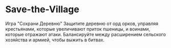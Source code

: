 # Save-the-Village
 Игра "Сохрани Деревню"
Защитите деревню от орд орков, управляя крестьянами, которые увеличивают приток пшеницы, и воинами, которые отражают атаки. Балансируйте между расширением сельского хозяйства и армией, чтобы выжить в битвах.
